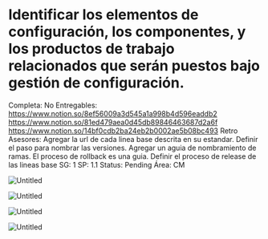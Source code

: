 # Identificar los elementos de configuración, los componentes, y los productos de trabajo relacionados que serán puestos bajo gestión de configuración.

Completa: No
Entregables: https://www.notion.so/8ef56009a3d545a1a998b4d596eaddb2 
https://www.notion.so/81ed479aea0d45db89846463687d2a6f 
https://www.notion.so/14bf0cdb2ba24eb2b0002ae5b08bc493 
Retro Asesores: Agregar la url de cada linea base descrita en su estandar. Definir el paso para nombrar las versiones. Agregar un aguia de nombramiento de ramas. El proceso de rollback es una guia. Definir el proceso de release de las lineas base
SG: 1
SP: 1.1
Status: Pending
Área: CM

![Untitled](Identificar%20los%20elementos%20de%20configuracio%CC%81n,%20los%20c%206bbb6d600d174a86aec4df2178708856/Untitled.png)

![Untitled](Identificar%20los%20elementos%20de%20configuracio%CC%81n,%20los%20c%206bbb6d600d174a86aec4df2178708856/Untitled%201.png)

![Untitled](Identificar%20los%20elementos%20de%20configuracio%CC%81n,%20los%20c%206bbb6d600d174a86aec4df2178708856/Untitled%202.png)

![Untitled](Identificar%20los%20elementos%20de%20configuracio%CC%81n,%20los%20c%206bbb6d600d174a86aec4df2178708856/Untitled%203.png)